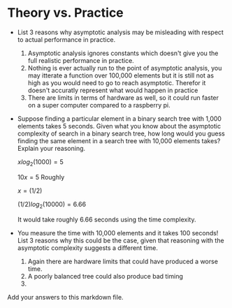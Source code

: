 # Theory vs. Practice

- List 3 reasons why asymptotic analysis may be misleading with respect to
  actual performance in practice.

  1. Asymptotic analysis ignores constants which doesn't give you the full
     realistic performance in practice.
  2. Nothing is ever actually run to the point of asymptotic analysis, you may
     itterate a function over 100,000 elements but it is still not as high as
     you would need to go to reach asymptotic. Therefor it doesn't accuratly
     represent what would happen in practice
  3. There are limits in terms of hardware as well, so it could run faster on
     a super computer compared to a raspberry pi.

- Suppose finding a particular element in a binary search tree with 1,000
  elements takes 5 seconds. Given what you know about the asymptotic complexity
  of search in a binary search tree, how long would you guess finding the same
  element in a search tree with 10,000 elements takes? Explain your reasoning.

  $xlog_2(1000)=5$
  
  $10x=5$ Roughly
  
  $x=(1/2)$
  
  $(1/2)log_2(10000) = 6.66$
  
  It would take roughly 6.66 seconds using the time complexity.

- You measure the time with 10,000 elements and it takes 100 seconds! List 3
  reasons why this could be the case, given that reasoning with the asymptotic
  complexity suggests a different time.

  1. Again there are hardware limits that could have produced a worse time.
  2. A poorly balanced tree could also produce bad timing
  3. 

Add your answers to this markdown file.

